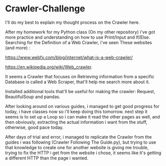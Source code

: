 # Crawler-Challenge
I'll do my best to explain my thought process on the Crawler here.

After my homework for my Python class (On my other repository) i've got more practice and understanding on how to use Print/Input and If/Else.
Searching for the Definition of a Web Crawler, i've seen These websites (and more) :

https://www.webfx.com/blog/internet/what-is-a-web-crawler/

https://en.wikipedia.org/wiki/Web_crawler.

It seems a Crawler that focuses on Retrieving information from a specific Database is called a Web Scraper, that'll help me search more about it.

Installed additional tools that'll be useful for making the crawler: Request, BeautifulSoup and pandas.

After looking around on various guides, i managed to get good progress for today, i have classes now so i'll keep doing this tomorrow.
next step it seems is to set up a Loop so i can make it read the other pages as well, and then obviously, extracting the actual information i want from the stuff,
otherwise, good pace today.

After days of trial and error, i managed to replicate the Crawler from the guides i was following (Crawler Following The Guide.py), but trying to use that knowledge to create one for another website 
is giving me trouble, trying to fix the HTTP i get from the website i chose, it seems like it's getting a different HTTP than the page i wanted.
